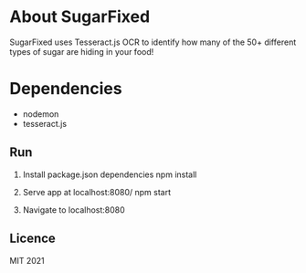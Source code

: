 # About SugarFixed

SugarFixed uses Tesseract.js OCR to identify how many of the 50+ different types of sugar are hiding in your food!

# Dependencies
* nodemon
* tesseract.js

## Run
1. Install package.json dependencies
    npm install

2. Serve app at localhost:8080/
    npm start

3. Navigate to localhost:8080

## Licence
MIT 2021
